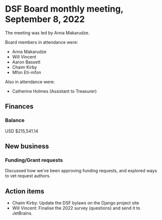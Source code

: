 # DSF Board monthly meeting, September 8, 2022

The meeting was led by Anna Makarudze.

Board members in attendance were:

- Anna Makarudze
- Will Vincent
- Aaron Bassett
- Chaim Kirby
- Mfon Eti-mfon

Also in attendance were:

- Catherine Holmes (Assistant to Treasurer)

## Finances

### Balance

USD $215,541.14

## New business

### Funding/Grant requests

Discussed how we've been approving funding requests, and explored ways to vet request authors.

## Action items

- Chaim Kirby: Update the DSF bylaws on the Django project site
- Will Vincent: Finalise the 2022 survey (questions) and send it to JetBrains.
